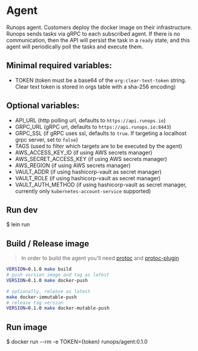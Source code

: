 # Agent

Runops agent. Customers deploy the docker image on their infrastructure.
Runops sends tasks via gRPC to each subscribed agent. If there is no communication,
then the API will persist the task in a `ready` state, and this agent will periodically
poll the tasks and execute them.

## Minimal required variables:
- TOKEN (token must be a base64 of the `org:clear-text-token` string. Clear text token is stored in orgs table with a sha-256 encoding)

## Optional variables:
- API_URL (http polling url, defaults to `https://api.runops.io`)
- GRPC_URL (gRPC url, defaults to `https://api.runops.io:8443`)
- GRPC_SSL (if gRPC uses ssl, defaults to `true`. If targeting a localhost grpc server, set to `false`)
- TAGS (used to filter which targets are to be executed by the agent)
- AWS_ACCESS_KEY_ID (if using AWS secrets manager)
- AWS_SECRET_ACCESS_KEY (if using AWS secrets manager)
- AWS_REGION (if using AWS secrets manager)
- VAULT_ADDR (if using hashicorp-vault as secret manager)
- VAULT_ROLE (if using hashicorp-vault as secret manager)
- VAULT_AUTH_METHOD (if using hashicorp-vault as secret manager, currently only `kubernetes-account-service` supported)

## Run dev
$ lein run

## Build / Release image

> In order to build the agent you'll need [protoc](https://grpc.io/docs/protoc-installation/) and [protoc-plugin](https://github.com/protojure/protoc-plugin#installation)

```sh
VERSION=0.1.0 make build
# push version image and tag as latest
VERSION=0.1.0 make docker-push

# optionally, release as latest
make docker-immutable-push
# release tag version
VERSION=0.1.0 make docker-mutable-push
```

## Run image
$ docker run --rm -e TOKEN={token} runops/agent:0.1.0
